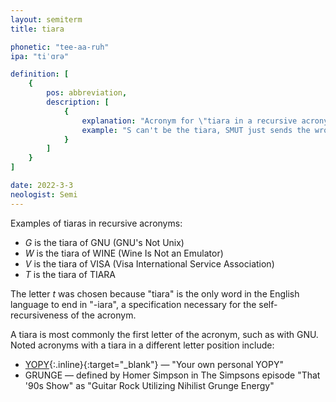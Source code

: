 ```yaml
---
layout: semiterm
title: tiara

phonetic: "tee-aa-ruh"
ipa: "tiˈɑrə"

definition: [
	{
		pos: abbreviation,
		description: [
			{
				explanation: "Acronym for \"tiara in a recursive acronym\". The specific letter(s) of a recursive acronym that was chosen arbitrarily and stands recursively for the whole acronym.",
				example: "S can't be the tiara, SMUT just sends the wrong message."
			}
		]
	}
]

date: 2022-3-3
neologist: Semi
---
```


Examples of tiaras in recursive acronyms:
* *G* is the tiara of GNU (GNU's Not Unix)
* *W* is the tiara of WINE (Wine Is Not an Emulator)
* *V* is the tiara of VISA (Visa International Service Association)
* *T* is the tiara of TIARA

The letter *t* was chosen because "tiara" is the only word in the English language to end in "-iara", a specification necessary for the self-recursiveness of the acronym.

A tiara is most commonly the first letter of the acronym, such as with GNU. Noted acronyms with a tiara in a different letter position include:
* [YOPY](https://en.wikipedia.org/wiki/Yopy){:.inline}{:target="_blank"} &mdash; "Your own personal YOPY"
* GRUNGE &mdash; defined by Homer Simpson in The Simpsons episode "That '90s Show" as "Guitar Rock Utilizing Nihilist Grunge Energy"